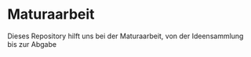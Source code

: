 # Maturaarbeit
Dieses Repository hilft uns bei der Maturaarbeit, von der Ideensammlung bis zur Abgabe
